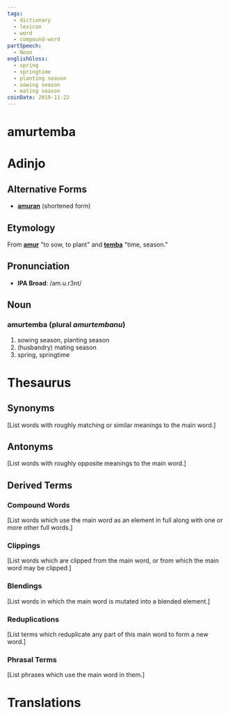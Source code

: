 ```yaml
---
tags:
  - dictionary
  - lexicon
  - word
  - compound-word
partSpeech:
  - Noun
englishGloss:
  - spring
  - springtime
  - planting season
  - sowing season
  - mating season
coinDate: 2019-11-22
---
```

# amurtemba

# Adinjo
## Alternative Forms
- [**amuran**](lexicon/a/amuran) (shortened form)

## Etymology
From [**amur**](lexicon/a/amur) "to sow, to plant" and [**temba**](lexicon/t/temba) "time, season."

## Pronunciation
- **IPA Broad**: /am.u.r3nt/

## Noun

### amurtemba (plural *amurtembanu*)
1. sowing season, planting season 
2. (husbandry) mating season
3. spring, springtime

# Thesaurus
## Synonyms
\[List words with roughly matching or similar meanings to the main word.]
## Antonyms
\[List words with roughly opposite meanings to the main word.]

## Derived Terms

### Compound Words
\[List words which use the main word as an element in full along with one or more other full words.]
### Clippings
\[List words which are clipped from the main word, or from which the main word may be clipped.]
### Blendings
\[List words in which the main word is mutated into a blended element.]
### Reduplications
\[List terms which reduplicate any part of this main word to form a new word.]
### Phrasal Terms
\[List phrases which use the main word in them.]

# Translations
